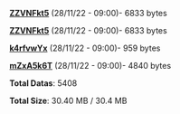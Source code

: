 [**ZZVNFkt5**](/data/ZZVNFkt5.txt) (28/11/22 - 09:00)- 6833 bytes

[**ZZVNFkt5**](/data/ZZVNFkt5.txt) (28/11/22 - 09:00)- 6833 bytes

[**k4rfvwYx**](/data/k4rfvwYx.txt) (28/11/22 - 09:00)- 959 bytes

[**mZxA5k6T**](/data/mZxA5k6T.txt) (28/11/22 - 09:00)- 4840 bytes

**Total Datas**: 5408

**Total Size**: 30.40 MB / 30.4 MB